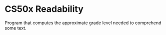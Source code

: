 # CS50x Readability
  
Program that computes the approximate grade level needed to comprehend some text.